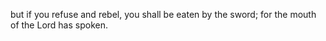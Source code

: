 but if you refuse and rebel, you shall be eaten by the sword; for the mouth of the Lord has spoken.
